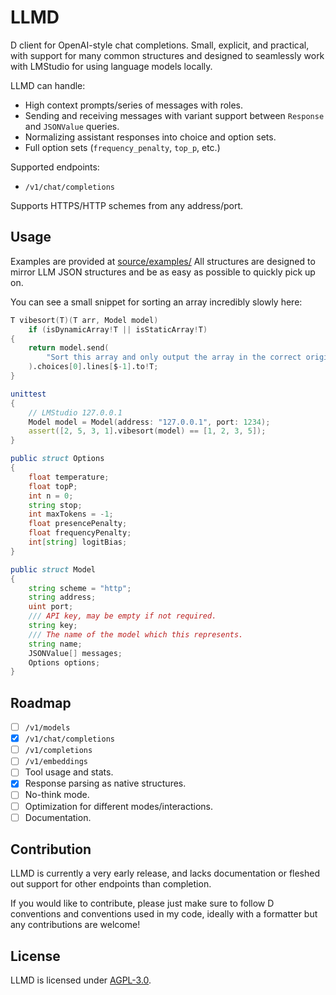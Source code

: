 # LLMD

D client for OpenAI-style chat completions. Small, explicit, and practical, with support for many common structures and designed to seamlessly work with LMStudio for using language models locally.

LLMD can handle:
- High context prompts/series of messages with roles.
- Sending and receiving messages with variant support between `Response` and `JSONValue` queries.
- Normalizing assistant responses into choice and option sets.
- Full option sets (`frequency_penalty`, `top_p`, etc.)

Supported endpoints:
- `/v1/chat/completions`

Supports HTTPS/HTTP schemes from any address/port.

## Usage

Examples are provided at [source/examples/](source/examples/)
All structures are designed to mirror LLM JSON structures and be as easy as possible to quickly pick up on.

You can see a small snippet for sorting an array incredibly slowly here:

```d
T vibesort(T)(T arr, Model model)
    if (isDynamicArray!T || isStaticArray!T)
{
    return model.send(
        "Sort this array and only output the array in the correct original syntax:"~arr.to!string
    ).choices[0].lines[$-1].to!T;
}

unittest
{
    // LMStudio 127.0.0.1
    Model model = Model(address: "127.0.0.1", port: 1234);
    assert([2, 5, 3, 1].vibesort(model) == [1, 2, 3, 5]);
}
```

```d
public struct Options
{
    float temperature;
    float topP;
    int n = 0;
    string stop;
    int maxTokens = -1;
    float presencePenalty;
    float frequencyPenalty;
    int[string] logitBias;
}

public struct Model
{
    string scheme = "http";
    string address;
    uint port;
    /// API key, may be empty if not required.
    string key;
    /// The name of the model which this represents.
    string name;
    JSONValue[] messages;
    Options options;
}
```

## Roadmap

- [ ] `/v1/models`
- [X] `/v1/chat/completions`
- [ ] `/v1/completions`
- [ ] `/v1/embeddings`
- [ ] Tool usage and stats.
- [X] Response parsing as native structures.
- [ ] No-think mode.
- [ ] Optimization for different modes/interactions.
- [ ] Documentation.

## Contribution

LLMD is currently a very early release, and lacks documentation or fleshed out support for other endpoints than completion.

If you would like to contribute, please just make sure to follow D conventions and conventions used in my code, ideally with a formatter but any contributions are welcome!

## License

LLMD is licensed under [AGPL-3.0](LICENSE.txt).
